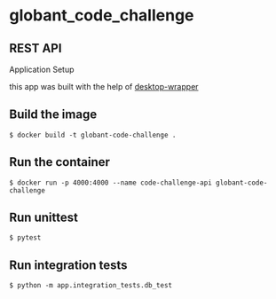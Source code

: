 # globant_code_challenge


## REST API

Application Setup

this app was built with the help of [desktop-wrapper](https://pypi.org/project/desktop-wrapper/)

## Build the image

```
$ docker build -t globant-code-challenge .
```

## Run the container

```
$ docker run -p 4000:4000 --name code-challenge-api globant-code-challenge
```


## Run unittest

```
$ pytest
```

## Run integration tests

```
$ python -m app.integration_tests.db_test
```